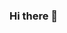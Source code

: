 ### Hi there 👋

<!--
**Kinda-Stormy/kinda-stormy** is a ✨ _special_ ✨ repository because its `README.md` (this file) appears on your GitHub profile.

Here are some ideas to get you started:

- 🔭 I’m currently working on mcdiamondfire.net and my website
- 🌱 I’m currently learning java/kotlin and python
- 👯 I’m looking to collaborate on nothing right now
- 🤔 I’m looking for help with kotlin
- 💬 Ask me about Linux or Minecraft servers
- 📫 How to reach me: Github
- 😄 Pronouns: He/They
- ⚡ Fun fact: You are dead /j
-->
